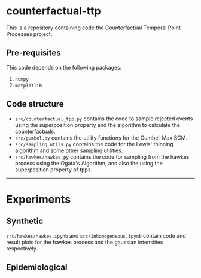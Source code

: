 # counterfactual-ttp
This is a repository containing code the Counterfactual Temporal Point Processes project.
## Pre-requisites

This code depends on the following packages:

 1. `numpy`
 2. `matplotlib`

## Code structure

 - `src/counterfactual_tpp.py` contains the code to sample rejected events using the superposition property and the algorithm to calculate the counterfactuals.
 - `src/gumbel.py` contains the utility functions for the Gumbel-Max SCM.
 - `src/sampling_utils.py` contains the code for the Lewis' thinning algorithm and some other sampling utilities.
 - `src/hawkes/hawkes.py` contains the code for sampling from the hawkes process using the Ogata's Algorithm, and also the using the superposition property of tpps.
----

# Experiments 

## Synthetic
`src/hawkes/hawkes.ipynb` and `src/inhomogeneous.ipynb` contain code and result plots for the hawkes process and the gaussian intensities respectively.

## Epidemiological